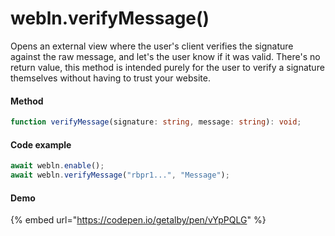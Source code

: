# webln.verifyMessage()

Opens an external view where the user's client verifies the signature against the raw message, and let's the user know if it was valid. There's no return value, this method is intended purely for the user to verify a signature themselves without having to trust your website.

#### Method

```typescript
function verifyMessage(signature: string, message: string): void;
```

#### Code example <a href="#demo" id="demo"></a>

```typescript
await webln.enable();
await webln.verifyMessage("rbpr1...", "Message"); 
```

#### Demo

{% embed url="https://codepen.io/getalby/pen/vYpPQLG" %}
